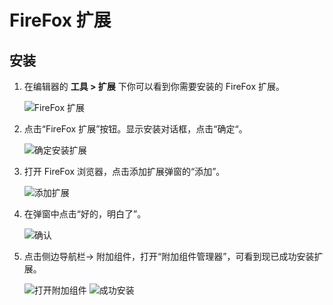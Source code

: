 # FireFox 扩展

## 安装

1. 在编辑器的 **工具 > 扩展** 下你可以看到你需要安装的 FireFox 扩展。

   ![FireFox 扩展](https://docimages.blob.core.chinacloudapi.cn/images/Studio/Market/extensioninpath20201019.png)

2. 点击“FireFox 扩展”按钮。显示安装对话框，点击“确定“。

   ![确定安装扩展](https://docimages.blob.core.chinacloudapi.cn/images/Studio/Extensions/firefox-installation.PNG)

3. 打开 FireFox 浏览器，点击添加扩展弹窗的“添加”。

   ![添加扩展](https://docimages.blob.core.chinacloudapi.cn/images/Studio/Extensions/firefox-addextension.PNG)

4. 在弹窗中点击“好的，明白了”。

   ![确认](https://docimages.blob.core.chinacloudapi.cn/images/Studio/Extensions/firefox-confirm.PNG)

5. 点击侧边导航栏-> 附加组件，打开“附加组件管理器”，可看到现已成功安装扩展。

   ![打开附加组件](https://docimages.blob.core.chinacloudapi.cn/images/Studio/Extensions/firefox-attachExtension.PNG)
   ![成功安装](https://docimages.blob.core.chinacloudapi.cn/images/Studio/Extensions/firefox-installationSuccess.PNG)
